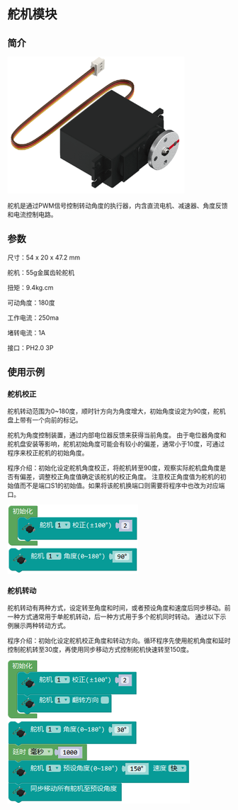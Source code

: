 # 舵机模块

## 简介

![](./images/render_servo.png)

舵机是通过PWM信号控制转动角度的执行器，内含直流电机、减速器、角度反馈和电流控制电路。

## 参数

尺寸：54 x 20 x 47.2 mm

舵机：55g金属齿轮舵机

扭矩：9.4kg.cm

可动角度：180度

工作电流：250ma

堵转电流：1A

接口：PH2.0 3P

## 使用示例

### 舵机校正

舵机转动范围为0~180度，顺时针方向为角度增大，初始角度设定为90度，舵机盘上带有一个向前的标记。

舵机为角度控制装置，通过内部电位器反馈来获得当前角度。
由于电位器角度和舵机盘安装等影响，舵机初始角度可能会有较小的偏差，通常小于10度，可通过程序来校正舵机的初始角度。

程序介绍：初始化设定舵机角度校正，将舵机转至90度，观察实际舵机盘角度是否有偏差，调整校正角度值确定该舵机的校正角度。
注意校正角度值为舵机的初始值而不是端口S1的初始值。如果将该舵机换端口则需要将程序中也改为对应端口。

![](./images/Mixly_example_servo_calibrate.png)

### 舵机转动

舵机转动有两种方式，设定转至角度和时间，或者预设角度和速度后同步移动。前一种方式通常用于单舵机转动，后一种方式用于多个舵机同时转动。
通过以下示例展示两种转动方式。

程序介绍：初始化设定舵机校正角度和转动方向。循环程序先使用舵机角度和延时控制舵机转至30度，再使用同步移动方式控制舵机快速转至150度。

![](./images/Mixly_example_servo_move.png)
